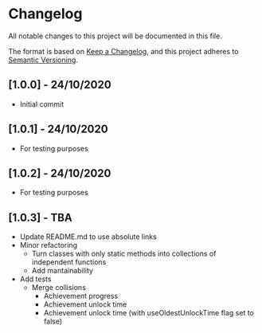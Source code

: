 # Changelog

All notable changes to this project will be documented in this file.

The format is based on [Keep a Changelog](https://keepachangelog.com/en/1.0.0/),
and this project adheres to [Semantic Versioning](https://semver.org/spec/v2.0.0.html).

## [1.0.0] - 24/10/2020

- Initial commit

## [1.0.1] - 24/10/2020

- For testing purposes

## [1.0.2] - 24/10/2020

- For testing purposes

## [1.0.3] - TBA

- Update README.md to use absolute links
- Minor refactoring 
    - Turn classes with only static methods into collections of independent functions
    - Add mantainability
- Add tests
    - Merge collisions
        - Achievement progress
        - Achievement unlock time
        - Achievement unlock time (with useOldestUnlockTime flag set to false)
